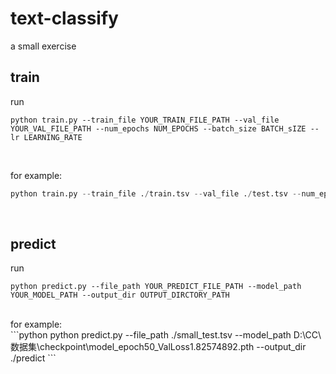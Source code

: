 # text-classify
a small exercise

## train
run <br />
```
python train.py --train_file YOUR_TRAIN_FILE_PATH --val_file YOUR_VAL_FILE_PATH --num_epochs NUM_EPOCHS --batch_size BATCH_sIZE --lr LEARNING_RATE
```
<br/>

for example:  <br/>
```python
python train.py --train_file ./train.tsv --val_file ./test.tsv --num_epochs 50 --batch_size 128 --lr 0.001
```
<br/>

## predict
run <br/>
```
python predict.py --file_path YOUR_PREDICT_FILE_PATH --model_path YOUR_MODEL_PATH --output_dir OUTPUT_DIRCTORY_PATH
```

<br/>
for example: <br/>
```python
python predict.py --file_path ./small_test.tsv --model_path D:\CC\
数据集\checkpoint\model_epoch50_ValLoss1.82574892.pth --output_dir ./predict
```
<br/>

